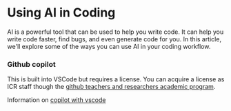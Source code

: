 # Using AI in Coding

AI is a powerful tool that can be used to help you write code. It can help you write code faster, find bugs, and even generate code for you. In this article, we'll explore some of the ways you can use AI in your coding workflow.

### Github copilot
This is built into VSCode but requires a license. You can acquire a license as ICR staff though the [github teachers and researchers academic program](https://education.github.com/discount_requests/application).

Information on [copilot with vscode](https://code.visualstudio.com/docs/copilot/overview)
